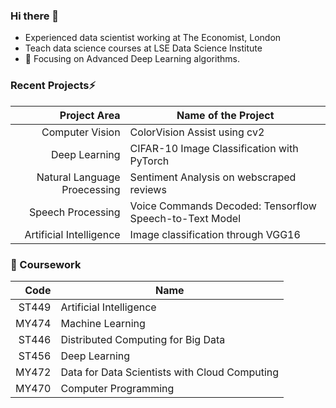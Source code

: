 ### Hi there 👋
- Experienced data scientist working at The Economist, London
- Teach data science courses at LSE Data Science Institute
- 🔭 Focusing on Advanced Deep Learning algorithms.

### Recent Projects⚡
|Project Area    | Name of the Project                        |
|---------------:|--------------------------------------------|
|Computer Vision |ColorVision Assist using cv2                |
|Deep Learning |  CIFAR-10 Image Classification with PyTorch |
|Natural Language Proecessing | Sentiment Analysis on webscraped reviews |
|Speech Processing  | Voice Commands Decoded: Tensorflow Speech-to-Text Model |
|Artificial Intelligence |  Image classification through VGG16 |

### 🌱 Coursework

|Code    | Name                       |
|-------:|----------------------------|
|ST449 | Artificial Intelligence      |
|MY474 | Machine Learning             |
|ST446 |  Distributed Computing for Big Data  |
|ST456 | Deep Learning                |
|MY472 | Data for Data Scientists with Cloud Computing|
|MY470 | Computer Programming|




  
<!--
**RiyaChhikara/RiyaChhikara** is a ✨ _special_ ✨ repository because its `README.md` (this file) appears on your GitHub profile.

Here are some ideas to get you started:


- 🌱 I’m currently learning Deep Learning and Robotics.
- 👯 I’m looking to collaborate on ...
- 🤔 I’m looking for help with ...
- 💬 Ask me about ...
- 📫 How to reach me: ...
- 😄 Pronouns: ...
- ⚡ Fun fact: ...
-->
